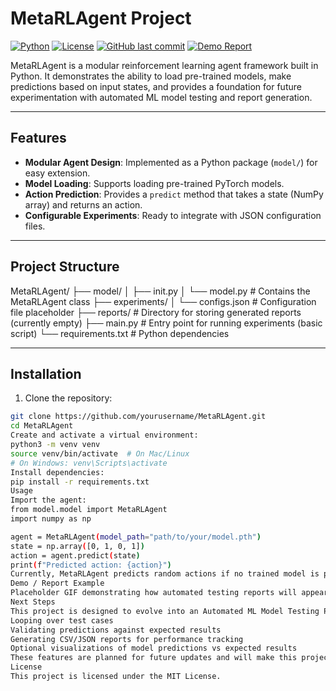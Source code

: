 # MetaRLAgent Project

[![Python](https://img.shields.io/badge/Python-3.10-blue?logo=python)](https://www.python.org/)
[![License](https://img.shields.io/badge/License-MIT-green)](LICENSE)
[![GitHub last commit](https://img.shields.io/github/last-commit/yourusername/MetaRLAgent)](https://github.com/yourusername/MetaRLAgent)
[![Demo Report](https://img.shields.io/badge/Demo-Available-brightgreen)](#usage)

MetaRLAgent is a modular reinforcement learning agent framework built in Python. It demonstrates the ability to load pre-trained models, make predictions based on input states, and provides a foundation for future experimentation with automated ML model testing and report generation.

---

## Features

- **Modular Agent Design**: Implemented as a Python package (`model/`) for easy extension.
- **Model Loading**: Supports loading pre-trained PyTorch models.
- **Action Prediction**: Provides a `predict` method that takes a state (NumPy array) and returns an action.
- **Configurable Experiments**: Ready to integrate with JSON configuration files.

---

## Project Structure

MetaRLAgent/
├── model/
│ ├── init.py
│ └── model.py # Contains the MetaRLAgent class
├── experiments/
│ └── configs.json # Configuration file placeholder
├── reports/ # Directory for storing generated reports (currently empty)
├── main.py # Entry point for running experiments (basic script)
└── requirements.txt # Python dependencies

---

## Installation

1. Clone the repository:

```bash
git clone https://github.com/yourusername/MetaRLAgent.git
cd MetaRLAgent
Create and activate a virtual environment:
python3 -m venv venv
source venv/bin/activate  # On Mac/Linux
# On Windows: venv\Scripts\activate
Install dependencies:
pip install -r requirements.txt
Usage
Import the agent:
from model.model import MetaRLAgent
import numpy as np

agent = MetaRLAgent(model_path="path/to/your/model.pth")
state = np.array([0, 1, 0, 1])
action = agent.predict(state)
print(f"Predicted action: {action}")
Currently, MetaRLAgent predicts random actions if no trained model is provided.
Demo / Report Example
Placeholder GIF demonstrating how automated testing reports will appear once implemented.
Next Steps
This project is designed to evolve into an Automated ML Model Testing Pipeline, featuring:
Looping over test cases
Validating predictions against expected results
Generating CSV/JSON reports for performance tracking
Optional visualizations of model predictions vs expected results
These features are planned for future updates and will make this project a strong portfolio piece bridging ML and QA automation.
License
This project is licensed under the MIT License.
